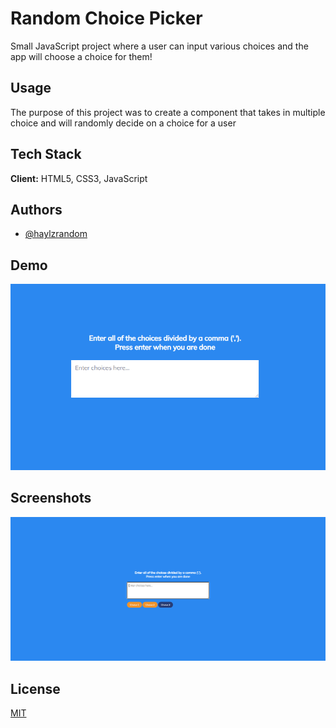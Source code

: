 # Random Choice Picker

Small JavaScript project where a user can input various choices and the app will
choose a choice for them!

## Usage

The purpose of this project was to create a component that takes in multiple
choice and will randomly decide on a choice for a user

## Tech Stack

**Client:** HTML5, CSS3, JavaScript

## Authors

- [@haylzrandom](https://www.github.com/haylzrandom)

## Demo

<img src="../../assets/gifs/random-choice-picker.gif" alt="Random Choice Picker Gif" width="600"  />

## Screenshots

<img src="../../assets/screenshots/Random-Choice-Picker.png" alt="Random Choice Picker Screenshot" width="600" />

## License

[MIT](https://choosealicense.com/licenses/mit/)
